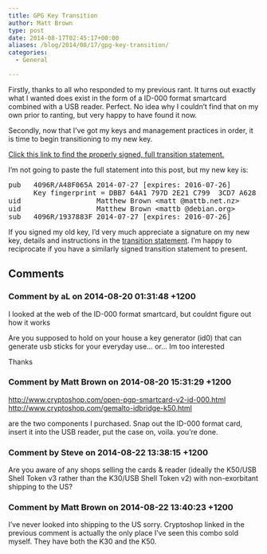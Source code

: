 ```yaml
---
title: GPG Key Transition
author: Matt Brown
type: post
date: 2014-08-17T02:45:17+00:00
aliases: /blog/2014/08/17/gpg-key-transition/
categories:
  - General

---
```

Firstly, thanks to all who responded to my previous rant. It turns out exactly what I wanted does exist in the form of a ID-000 format smartcard combined with a USB reader. Perfect. No idea why I couldn&#8217;t find that on my own prior to ranting, but very happy to have found it now.

Secondly, now that I&#8217;ve got my keys and management practices in order, it is time to begin transitioning to my new key.

[Click this link to find the properly signed, full transition statement.][1]

I&#8217;m not going to paste the full statement into this post, but my new key is:

<pre>pub   4096R/A48F065A 2014-07-27 [expires: 2016-07-26]
      Key fingerprint = DBB7 64A1 797D 2E21 C799  3CD7 A628 CB5F A48F 065A
uid                  Matthew Brown &lt;matt @mattb.net.nz&gt;
uid                  Matthew Brown &lt;mattb @debian.org&gt;
sub   4096R/1937883F 2014-07-27 [expires: 2016-07-26]
</pre>

If you signed my old key, I&#8217;d very much appreciate a signature on my new key, details and instructions in the [transition statement][1]. I&#8217;m happy to reciprocate if you have a similarly signed transition statement to present.

 [1]: http://www.mattb.net.nz/pgp/key-transition-2014-08-17.txt

## Comments

### Comment by aL on 2014-08-20 01:31:48 +1200
I looked at the web of the ID-000 format smartcard, but couldnt figure out how it works

Are you supposed to hold on your house a key generator (id0) that can generate usb sticks for your everyday use&#8230; or&#8230; Im too interested

Thanks

### Comment by Matt Brown on 2014-08-20 15:31:29 +1200
<a href="http://www.cryptoshop.com/open-pgp-smartcard-v2-id-000.html" rel="nofollow ugc">http://www.cryptoshop.com/open-pgp-smartcard-v2-id-000.html</a>  
<a href="http://www.cryptoshop.com/gemalto-idbridge-k50.html" rel="nofollow ugc">http://www.cryptoshop.com/gemalto-idbridge-k50.html</a>

are the two components I purchased. Snap out the ID-000 format card, insert it into the USB reader, put the case on, voila. you&#8217;re done.

### Comment by Steve on 2014-08-22 13:38:15 +1200
Are you aware of any shops selling the cards & reader (ideally the K50/USB Shell Token v3 rather than the K30/USB Shell Token v2) with non-exorbitant shipping to the US?

### Comment by Matt Brown on 2014-08-22 13:40:23 +1200
I&#8217;ve never looked into shipping to the US sorry. Cryptoshop linked in the previous comment is actually the only place I&#8217;ve seen this combo sold myself. They have both the K30 and the K50.